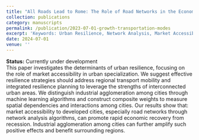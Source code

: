 ```yaml
---
title: "All Roads Lead to Rome: The Role of Road Networks in the Economic Resilience of Cities"
collection: publications
category: manuscripts
permalink: /publication/2023-07-01-growth-transportation-modes
excerpt: 'Keywords: Urban Resilience, Network Analysis, Market Accessibility, K-means Cluster, Dynamic Spatial Autoregressive Model'
date: 2024-07-01
venue: ''
---
```


**Status:** Currently under development<br>
This paper investigates the determinants of urban resilience, focusing on the role of market accessibility in urban specialization. We suggest effective resilience strategies should address regional transport mobility and integrated resilience planning to leverage the strengths of interconnected urban areas. We distinguish industrial agglomeration among cities through machine learning algorithms and construct composite weights to measure spatial dependencies and interactions among cities. Our results show that: market accessibility to developed cities, especially road networks through network analysis algorithms, can promote rapid economic recovery from recession. Industrial agglomeration among cities can further amplify such positive effects and benefit surrounding regions. 

